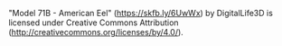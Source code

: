 "Model 71B - American Eel" (https://skfb.ly/6UwWx) by DigitalLife3D is licensed under Creative Commons Attribution (http://creativecommons.org/licenses/by/4.0/).